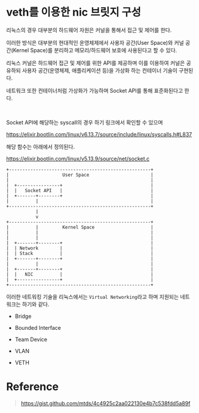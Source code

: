 # veth를 이용한 nic 브릿지 구성

리눅스의 경우 대부분의 하드웨어 자원은 커널을 통해서 접근 및 제어를 한다.

이러한 방식은 대부분의 현대적인 운영체제에서 사용자 공간(User Space)와 커널 공간(Kernel Space)를 분리하고 메모리/하드웨어 보호에 사용된다고 할 수 있다.


리눅스 커널은 하드웨어 접근 및 제어를 위한 API를 제공하며 이를 이용하여 커널은 공유하되 사용자 공간(운영체제, 애플리케이션 등)을 가상화 하는 컨테이너 기술이 구현된다.


네트워크 또한 컨테이너처럼 가상화가 가능하며 Socket API를 통해 표준화된다고 한다.

<br>

Socket API에 해당하는 syscall의 경우 하기 링크에서 확인할 수 있으며

https://elixir.bootlin.com/linux/v6.13.7/source/include/linux/syscalls.h#L837

해당 함수는 아래에서 정의된다.

https://elixir.bootlin.com/linux/v5.13.9/source/net/socket.c


```
+-----------------------------------------------------+
|                    User Space                       |
|                                                     |
|  +----------------+                                 |
|  |   Socket API   |                                 |
|  +-------+--------+                                 |
|          |                                          |
+-----------------------------------------------------+
           |
           v
+-----------------------------------------------------+
|          |         Kernel Space                     |
|          |                                          |
|          |                                          |
|  +-------+--------+                                 |
|  | Network        |                                 |
|  | Stack          |                                 |
|  +-------+--------+                                 |
|          |                                          |
|  +-------+--------+                                 |
|  |   NIC          |                                 |
|  +----------------+                                 |
+-----------------------------------------------------+

```


이러한 네트워킹 기술을 리눅스에서는 `Virtual Networking`라고 하며 지원되는 네트워크는 하기와 같다.


- Bridge

- Bounded Interface

- Team Device

- VLAN

- VETH

# Reference 

> https://gist.github.com/mtds/4c4925c2aa022130e4b7c538fdd5a89f